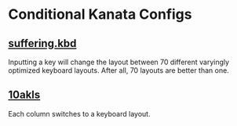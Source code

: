 # Conditional Kanata Configs

## [suffering.kbd](https://github.com/drowningnewt/Conditional-Kanata-Configs/blob/main/suffering.kbd)
Inputting a key will change the layout between 70 different varyingly optimized keyboard layouts. After all, 70 layouts are better than one.

## [10akls](https://github.com/drowningnewt/Conditional-Kanata-Configs/blob/main/10akls.kbd)
Each column switches to a keyboard layout.
